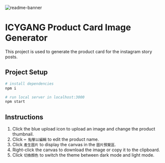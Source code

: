 ![readme-banner](https://user-images.githubusercontent.com/75478661/214215780-4ce4e23e-aa4a-45b9-a308-0061f958f8a7.png)

# ICYGANG Product Card Image Generator

This project is used to generate the product card for the instagram story posts.

## Project Setup

```bash
# install dependencies
npm i

# run local server in localhost:3000
npm start
```

## Instructions

1. Click the blue upload icon to upload an image and change the product thumbnail.
2. Click `⌨️ 點擊以編輯` to edit the product name.
3. Click `產生圖片` to display the canvas in the `圖片預覽區`.
4. Right-click the canvas to download the image or copy it to the clipboard.
5. Click `切換顏色` to switch the theme between dark mode and light mode.
